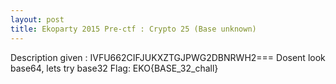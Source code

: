 ```yaml
---
layout: post
title: Ekoparty 2015 Pre-ctf : Crypto 25 (Base unknown)
---
```


Description given : IVFU662CIFJUKXZTGJPWG2DBNRWH2===
Dosent look base64, lets try base32
Flag: EKO{BASE_32_chall}